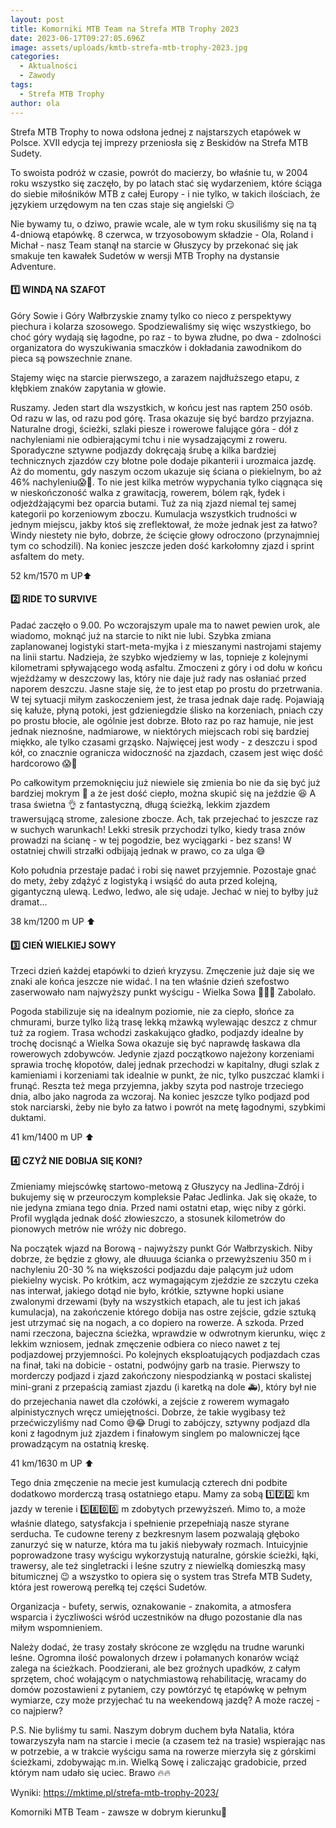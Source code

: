 ```yaml
---
layout: post
title: Komorniki MTB Team na Strefa MTB Trophy 2023
date: 2023-06-17T09:27:05.696Z
image: assets/uploads/kmtb-strefa-mtb-trophy-2023.jpg
categories:
  - Aktualności
  - Zawody
tags:
  - Strefa MTB Trophy
author: ola
---
```

Strefa MTB Trophy to nowa odsłona jednej z najstarszych etapówek w Polsce. XVII edycja tej imprezy przeniosła się z Beskidów na Strefa MTB Sudety.
<!--more-->

To swoista podróż w czasie, powrót do macierzy, bo właśnie tu, w 2004 roku wszystko się zaczęło, by po latach stać się wydarzeniem, które ściąga do siebie miłośników MTB z całej Europy - i nie tylko, w takich ilościach, że językiem urzędowym na ten czas staje się angielski 😏

Nie bywamy tu, o dziwo, prawie wcale, ale w tym roku skusiliśmy się na tą 4-dniową etapówkę.  8 czerwca, w trzyosobowym składzie - Ola, Roland i Michał - nasz Team stanął na starcie w Głuszycy by przekonać się jak smakuje ten kawałek Sudetów w wersji MTB Trophy na dystansie Adventure.

#### 1️⃣ WINDĄ NA SZAFOT

Góry Sowie i Góry Wałbrzyskie znamy tylko co nieco z perspektywy piechura i kolarza szosowego. Spodziewaliśmy się więc wszystkiego, bo choć góry wydają się łagodne, po raz - to bywa złudne, po dwa - zdolności organizatora do wyszukiwania smaczków i dokładania zawodnikom do pieca są powszechnie znane. 

Stajemy więc na starcie pierwszego, a zarazem najdłuższego etapu, z kłębkiem znaków zapytania w głowie. 

Ruszamy. Jeden start dla wszystkich, w końcu jest nas raptem 250 osób. Od razu w las, od razu pod górę. Trasa okazuje się być bardzo przyjazna. Naturalne drogi, ścieżki, szlaki piesze  i rowerowe falujące góra - dół z nachyleniami nie odbierającymi tchu i nie wysadzającymi z roweru. Sporadyczne sztywne podjazdy dokręcają śrubę a kilka bardziej technicznych zjazdów czy błotne pole dodaje pikanterii i urozmaica jazdę. Aż do momentu, gdy naszym oczom ukazuje się ściana o piekielnym, bo aż 46% nachyleniu😱🥵. To nie jest kilka metrów wypychania tylko ciągnąca się w nieskończoność walka z grawitacją, rowerem, bólem rąk, łydek i odjeżdżającymi bez oparcia butami. Tuż za nią zjazd niemal tej samej kategorii po korzeniowym zboczu. Kumulacja wszystkich trudności w jednym miejscu, jakby ktoś się zreflektował, że może jednak jest za łatwo? Windy niestety nie było, dobrze, że ścięcie głowy odroczono (przynajmniej tym co schodzili). Na koniec jeszcze jeden dość karkołomny zjazd i sprint asfaltem do mety. 

52 km/1570 m UP⬆️

#### 2️⃣ RIDE TO SURVIVE

Padać zaczęło o 9.00. Po wczorajszym upale ma to nawet pewien urok, ale wiadomo, moknąć już na starcie to nikt nie lubi. Szybka zmiana zaplanowanej logistyki start-meta-myjka i z mieszanymi nastrojami stajemy na linii startu. Nadzieja, że szybko wjedziemy w las, topnieje z kolejnymi kilometrami spływającego wodą asfaltu. Zmoczeni z góry i od dołu w końcu wjeżdżamy w deszczowy las, który nie daje już rady nas osłaniać przed naporem deszczu. Jasne staje się, że to jest etap po prostu do przetrwania. W tej sytuacji miłym zaskoczeniem jest, że trasa jednak daje radę.  Pojawiają się kałuże, płyną potoki, jest gdzieniegdzie ślisko na korzeniach, pniach czy po prostu błocie, ale ogólnie jest dobrze. Błoto raz po raz hamuje, nie jest jednak nieznośne, nadmiarowe, w niektórych miejscach robi się bardziej miękko, ale tylko czasami grząsko. Najwięcej jest wody - z deszczu i spod kół, co znacznie ogranicza widoczność na zjazdach, czasem jest więc dość hardcorowo 😱🤯

Po całkowitym przemoknięciu już niewiele się zmienia bo nie da się być już bardziej mokrym 🤪 a że jest dość ciepło, można skupić się na jeździe 😆 A trasa świetna 👌 z fantastyczną, długą ścieżką, lekkim zjazdem trawersującą strome, zalesione zbocze. Ach, tak przejechać to jeszcze raz w suchych warunkach! Lekki stresik przychodzi tylko, kiedy trasa znów prowadzi na ścianę - w tej pogodzie, bez wyciągarki - bez szans! W ostatniej chwili strzałki odbijają jednak w prawo, co za ulga 😅 

Koło południa przestaje padać i robi się nawet przyjemnie. Pozostaje gnać do mety, żeby zdążyć z logistyką i wsiąść do auta przed kolejną, gigantyczną ulewą. Ledwo, ledwo, ale się udaje. Jechać w niej to byłby już dramat...

38 km/1200 m UP ⬆️

#### 3️⃣ CIEŃ WIELKIEJ SOWY

Trzeci dzień każdej etapówki to dzień kryzysu. Zmęczenie już daje się we znaki ale końca jeszcze nie widać. I na ten właśnie dzień szefostwo zaserwowało nam najwyższy punkt wyścigu - Wielka Sowa 🦉🦉🦉 Zabolało.

Pogoda stabilizuje się na idealnym poziomie, nie za ciepło, słońce za chmurami, burze tylko liżą trasę lekką mżawką wylewając deszcz z chmur tuż za rogiem. Trasa wchodzi zaskakująco gładko, podjazdy idealne by trochę docisnąć a Wielka Sowa okazuje się być naprawdę łaskawa dla rowerowych zdobywców. Jedynie zjazd początkowo najeżony korzeniami sprawia trochę kłopotów, dalej jednak przechodzi w kapitalny, długi szlak z kamieniami i korzeniami tak idealnie w punkt, że nic, tylko puszczać klamki i frunąć. Reszta też mega przyjemna, jakby szyta pod nastroje trzeciego dnia, albo jako nagroda za wczoraj. Na koniec jeszcze tylko podjazd pod stok narciarski, żeby nie było za łatwo i powrót na metę łagodnymi, szybkimi duktami. 

41 km/1400 m UP ⬆️

#### 4️⃣ CZYŻ NIE DOBIJA SIĘ KONI?

Zmieniamy miejscówkę startowo-metową z Głuszycy na Jedlina-Zdrój i bukujemy się w przeuroczym kompleksie Pałac Jedlinka. Jak się okaże, to nie jedyna zmiana tego dnia. Przed nami ostatni etap, więc niby z górki. Profil wygląda jednak dość złowieszczo, a stosunek kilometrów do pionowych metrów nie wróży nic dobrego. 

Na początek wjazd na Borową - najwyższy punkt Gór Wałbrzyskich. Niby dobrze, że będzie z głowy, ale dłuuuga ścianka o przewyższeniu 350 m i nachyleniu 20-30 % na większości podjazdu daje palącym już udom piekielny wycisk. Po krótkim, acz wymagającym zjeździe ze szczytu czeka nas interwał, jakiego dotąd nie było, krótkie, sztywne hopki usiane zwalonymi drzewami (były na wszystkich etapach, ale tu jest ich jakaś kumulacja), na zakończenie którego dobija nas ostre zejście, gdzie sztuką jest utrzymać się na nogach, a co dopiero na rowerze. A szkoda. Przed nami rzeczona, bajeczna ścieżka, wprawdzie w odwrotnym kierunku, więc z lekkim wzniosem, jednak zmęczenie odbiera co nieco nawet z tej podjazdowej przyjemności. Po kolejnych eksploatujących podjazdach czas na finał, taki na dobicie - ostatni, podwójny garb na trasie. Pierwszy  to morderczy podjazd i zjazd zakończony niespodzianką w postaci skalistej mini-grani z przepaścią zamiast zjazdu (i karetką na dole 🚑), który był nie do przejechania nawet dla czołówki, a zejście z rowerem wymagało alpinistycznych wręcz umiejętności. Dobrze, że takie wygibasy też przećwiczyliśmy nad Como 😅😂 Drugi to zabójczy, sztywny podjazd dla koni z łagodnym już zjazdem i finałowym singlem po malowniczej łące prowadzącym na ostatnią kreskę.

41 km/1630 m UP ⬆️

Tego dnia zmęczenie na mecie jest kumulacją czterech dni podbite dodatkowo morderczą trasą ostatniego etapu. Mamy za sobą 1️⃣7️⃣2️⃣ km jazdy w terenie i 5️⃣8️⃣0️⃣0️⃣ m zdobytych przewyższeń. Mimo to, a może właśnie dlatego, satysfakcja i spełnienie przepełniają nasze styrane serducha. Te cudowne tereny z bezkresnym lasem pozwalają głęboko zanurzyć się w naturze, która ma tu jakiś niebywały rozmach. Intuicyjnie poprowadzone trasy wyścigu wykorzystują naturalne, górskie ścieżki, łąki, trawersy, ale też singletracki i leśne szutry z niewielką domieszką masy bitumicznej 😉 a wszystko to opiera się o system tras Strefa MTB Sudety, która jest rowerową perełką tej części Sudetów.

Organizacja - bufety, serwis, oznakowanie - znakomita, a atmosfera wsparcia i życzliwości wśród uczestników na długo pozostanie dla nas miłym wspomnieniem.

Należy dodać, że trasy zostały skrócone ze względu na trudne warunki leśne. Ogromna ilość powalonych drzew i połamanych konarów wciąż zalega na ścieżkach. Poodzierani, ale bez groźnych upadków, z całym sprzętem, choć wołającym o natychmiastową rehabilitację, wracamy do domów pozostawieni z pytaniem, czy powtórzyć tę etapówkę w pełnym wymiarze, czy może przyjechać tu na weekendową jazdę? A może raczej - co najpierw?

P.S. Nie byliśmy tu sami. Naszym dobrym duchem była Natalia, która towarzyszyła nam na starcie i mecie (a czasem też na trasie) wspierając nas w potrzebie, a w trakcie wyścigu sama na rowerze mierzyła się z górskimi ścieżkami, zdobywając m.in. Wielką Sowę i zaliczając gradobicie, przed którym nam udało się uciec. Brawo 🔥🔥

Wyniki: <https://mktime.pl/strefa-mtb-trophy-2023/>

Komorniki MTB Team - zawsze w dobrym kierunku🙂